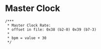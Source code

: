 # Master Clock

    /***
     * Master Clock Rate:
     * offset in file: 0x38 (b2-0) 0x39 (b7-3)
     *
     * bpm = value + 30
     */
